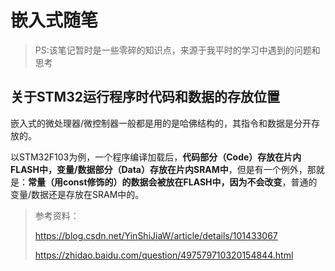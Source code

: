 # 嵌入式随笔

> PS:该笔记暂时是一些零碎的知识点，来源于我平时的学习中遇到的问题和思考





## 关于STM32运行程序时代码和数据的存放位置

嵌入式的微处理器/微控制器一般都是用的是哈佛结构的，其指令和数据是分开存放的。

以STM32F103为例，一个程序编译加载后，**代码部分（Code）存放在片内FLASH中，变量/数据部分（Data）存放在片内SRAM中**，但是有一个例外，那就是：**常量（用const修饰的）的数据会被放在FLASH中，因为不会改变**，普通的变量/数据还是存放在SRAM中的。

> 参考资料：
>
> https://blog.csdn.net/YinShiJiaW/article/details/101433067
>
> https://zhidao.baidu.com/question/497579710320154844.html